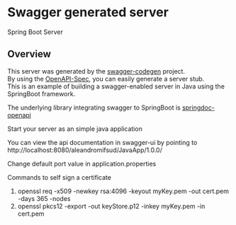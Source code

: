 # Swagger generated server

Spring Boot Server 


## Overview  
This server was generated by the [swagger-codegen](https://github.com/swagger-api/swagger-codegen) project.  
By using the [OpenAPI-Spec](https://github.com/swagger-api/swagger-core), you can easily generate a server stub.  
This is an example of building a swagger-enabled server in Java using the SpringBoot framework.

The underlying library integrating swagger to SpringBoot is [springdoc-openapi](https://github.com/springdoc/springdoc-openapi)

Start your server as an simple java application  

You can view the api documentation in swagger-ui by pointing to  
http://localhost:8080/aleandromifsud/JavaApp/1.0.0/

Change default port value in application.properties

Commands to self sign a certificate 
1. openssl req -x509 -newkey rsa:4096 -keyout myKey.pem -out cert.pem -days 365 -nodes
2. openssl pkcs12 -export -out keyStore.p12 -inkey myKey.pem -in cert.pem
